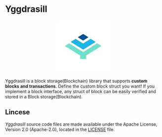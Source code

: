 # Yggdrasill

<p align="center"><img src="./image/yggdrasil.jpeg"></p>

Yggdrasill is a block storage(Blockchain) library that supports **custom blocks and transactions**.
Define the custom block struct you want! If you implement a block interface, any struct of block can be easily verified and stored in a Block storage(Blockchain).

## Lincese

*Yggdrasill* source code files are made available under the Apache License, Version 2.0 (Apache-2.0), located in the [LICENSE](LICENSE) file.
